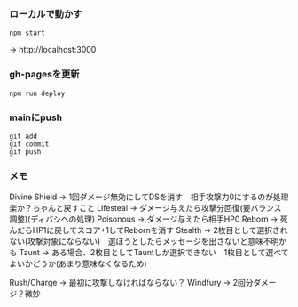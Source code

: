 ### ローカルで動かす
```
npm start
```
-> http://localhost:3000

### gh-pagesを更新
```
npm run deploy
```

### mainにpush
```
git add .
git commit
git push
```


### メモ
Divine Shield -> 1回ダメージ無効にしてDSを消す　相手攻撃力0にするのが処理楽か？ちゃんと戻すこと
Lifesteal     -> ダメージ与えたら攻撃分回復(要バランス調整)(ディバシへの処理)
Poisonous     -> ダメージ与えたら相手HP0
Reborn        -> 死んだらHP1に戻してスコア+1してRebornを消す
Stealth       -> 2枚目として選択されない(攻撃対象にならない)　選ぼうとしたらメッセージを出さないと意味不明かも
Taunt         -> ある場合、2枚目としてTauntしか選択できない　1枚目として選べてよいかどうか(あまり意味なくなるため)


Rush/Charge   -> 最初に攻撃しなければならない？
Windfury      -> 2回分ダメージ？微妙
